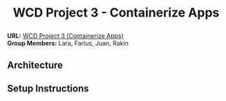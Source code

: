 # <p align="center">WCD Project 3 - Containerize Apps </p>

**URL:** [WCD Project 3 (Containerize Apps)](https://github.com/RakinKhan/WCD-Project-3)
<br/>
**Group Members:** Lara, Farius, Juan, Rakin

## Architecture

## Setup Instructions